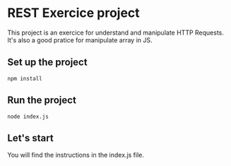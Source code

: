 # REST Exercice project

This project is an exercice for understand and manipulate HTTP Requests. It's also a good pratice for manipulate array in JS.

## Set up the project

```
npm install
```


## Run the project
```
node index.js
```


## Let's start
You will find the instructions in the index.js file.
